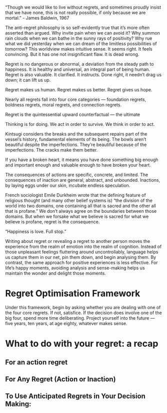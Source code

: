 “Though we would like to live without regrets, and sometimes proudly insist that we have none, this is not really possible, if only because we are mortal.” - James Baldwin, 1967

The anti-regret philosophy is so self-evidently true that it’s more often asserted than argued. Why invite pain when we can avoid it? Why summon rain clouds when we can bathe in the sunny rays of positivity? Why rue what we did yesterday when we can dream of the limitless possibilities of tomorrow? This worldview makes intuitive sense. It seems right. It feels convincing. But it has one not insignificant flaw. It is dead wrong.

Regret is no dangerous or abnormal, a deviation from the steady path to happiness. It is healthy and universal, an integral part of being human. Regret is also valuable. It clarified. It instructs. Done right, it needn’t drag us down; it can lift us up.

Regret makes us human.
Regret makes us better.
Regret gives us hope.

Nearly all regrets fall into four core categories — foundation regrets, boldness regrets, moral regrets, and connection regrets.

Regret is the quintessential upward counterfactual — the ultimate

Thinking is for doing. We act in order to survive. We think in order to act.

Kintsugi considers the breaks and the subsequent repairs part of the vessel’s history, fundamental elements of its being. The bowls aren’t beautiful despite the imperfections. They’re beautiful because of the imperfections. The cracks make them better.

If you have a broken heart, it means you have done something big enough and important enough and valuable enough to have broken your heart.

The consequences of actions are specific, concrete, and limited. The consequences of inaction are general, abstract, and unbounded. Inactions, by laying eggs under our skin, incubate endless speculation.

French sociologist Emile Durkheim wrote that the defining feature of religious thought (and many other belief systems is) “the division of the world into two domains, one containing all that is sacred and the other all that is profane.” We don’t always agree on the boundaries between those domains. But when we forsake what we believe is sacred for what we believe is profane, regret is the consequence.

“Happiness is love. Full stop.”

Writing about regret or revealing a regret to another person moves the experience from the realm of emotion into the realm of cognition. Instead of those unpleasant feelings fluttering around uncontrollably, language helps us capture them in our net, pin them down, and begin analysing them. By contrast, the same approach for positive experiences is less effective. For life’s happy moments, avoiding analysis and sense-making helps us maintain the wonder and delight those moments.

# Regret Optimisation Framework

Under this framework, begin by asking whether you are dealing with one of the four core regrets. If not, satisfice. If the decision does involve one of the big four, spend more time deliberating. Project yourself into the future — five years, ten years, at age eighty, whatever makes sense.

# What to do with your regret: a recap

## For an action regret

## For Any Regret (Action or Inaction)

## To Use Anticipated Regrets in Your Decision Making:

